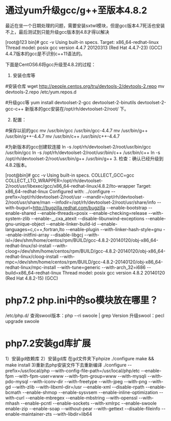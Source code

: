 <h1>通过yum升级gcc/g++至版本4.8.2</h1>
最近在坐一个日期处理的问题，需要安装sxtwl模块，但是gcc版本4.7死活也安装不上，最后测试到只能升级gcc版本到4.8才得以解决


[root@123 bin]# gcc -v
Using built-in specs.
Target: x86_64-redhat-linux
Thread model: posix
gcc version 4.4.7 20120313 (Red Hat 4.4.7-23) (GCC)
4.4.7版本的gcc是不识别c++11语法的。

下面是CentOS6.6将gcc升级至4.8.2的过程：

1. 安装仓库等

#安装仓库
wget http://people.centos.org/tru/devtools-2/devtools-2.repo
mv devtools-2.repo /etc/yum.repos.d

#升级gcc等
yum install devtoolset-2-gcc devtoolset-2-binutils devtoolset-2-gcc-c++
新版本的gcc安装在/opt/rh/devtoolset-2/root/ 下。

2. 配置：

#保存以前的gcc
mv /usr/bin/gcc /usr/bin/gcc-4.4.7
mv /usr/bin/g++ /usr/bin/g++-4.4.7
mv /usr/bin/c++ /usr/bin/c++-4.4.7

#为新版本的gcc创建软连接
ln -s /opt/rh/devtoolset-2/root/usr/bin/gcc /usr/bin/gcc
ln -s /opt/rh/devtoolset-2/root/usr/bin/c++ /usr/bin/c++
ln -s /opt/rh/devtoolset-2/root/usr/bin/g++ /usr/bin/g++
3. 检查：确认已经升级到4.8.2版本。

[root@bin]# gcc -v
Using built-in specs.
COLLECT_GCC=gcc
COLLECT_LTO_WRAPPER=/opt/rh/devtoolset-2/root/usr/libexec/gcc/x86_64-redhat-linux/4.8.2/lto-wrapper
Target: x86_64-redhat-linux
Configured with: ../configure --prefix=/opt/rh/devtoolset-2/root/usr --mandir=/opt/rh/devtoolset-2/root/usr/share/man --infodir=/opt/rh/devtoolset-2/root/usr/share/info --with-bugurl=http://bugzilla.redhat.com/bugzilla --enable-bootstrap --enable-shared --enable-threads=posix --enable-checking=release --with-system-zlib --enable-__cxa_atexit --disable-libunwind-exceptions --enable-gnu-unique-object --enable-linker-build-id --enable-languages=c,c++,fortran,lto --enable-plugin --with-linker-hash-style=gnu --enable-initfini-array --disable-libgcj --with-isl=/dev/shm/home/centos/rpm/BUILD/gcc-4.8.2-20140120/obj-x86_64-redhat-linux/isl-install --with-cloog=/dev/shm/home/centos/rpm/BUILD/gcc-4.8.2-20140120/obj-x86_64-redhat-linux/cloog-install --with-mpc=/dev/shm/home/centos/rpm/BUILD/gcc-4.8.2-20140120/obj-x86_64-redhat-linux/mpc-install --with-tune=generic --with-arch_32=i686 --build=x86_64-redhat-linux
Thread model: posix
gcc version 4.8.2 20140120 (Red Hat 4.8.2-15) (GCC)
<h1>php7.2 php.ini中的so模块放在哪里？</h1>
/etc/php.d/ 
查询swool版本：php --ri swoole | grep Version
升级swool：pecl upgrade swoole
<h1>php7.2安装gd库扩展</h1>
1）安装gd依赖库
2）安装gd库
在gd文件夹下phpize
./configure
make && make install
3)重新去php安装文件下去重新编译
./configure --prefix=/usr/local/php --with-config-file-path=/usr/local/php/etc --enable-fpm --with-fpm-user=www --with-fpm-group=www --with-mysqli --with-pdo-mysql --with-iconv-dir --with-freetype --with-jpeg  --with-png --with-gd --with-zlib --with-libxml-dir=/usr --enable-xml --disable-rpath --enable-bcmath --enable-shmop --enable-sysvsem --enable-inline-optimization --with-curl --enable-mbregex --enable-mbstring --with-openssl --with-mhash --enable-pcntl --enable-sockets --with-xmlrpc --enable-swoole enable-zip --enable-soap --without-pear --with-gettext --disable-fileinfo --enable-maintainer-zts --with-libdir=lib64
